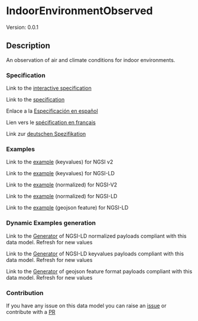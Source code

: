 # IndoorEnvironmentObserved
Version: 0.0.1

## Description 

An observation of air and climate conditions for indoor environments.
### Specification

Link to the [interactive specification](https://swagger.lab.fiware.org/?url=https://smart-data-models.github.io/dataModel.Environment/IndoorEnvironmentObserved/swagger.yaml)

Link to the [specification](https://github.com/smart-data-models/dataModel.Environment/blob/master/IndoorEnvironmentObserved/doc/spec.md)

Enlace a la [Especificación en español](https://github.com/smart-data-models/dataModel.Environment/blob/master/IndoorEnvironmentObserved/doc/spec_ES.md)

Lien vers le [spécification en français](https://github.com/smart-data-models/dataModel.Environment/blob/master/IndoorEnvironmentObserved/doc/spec_FR.md)

Link zur [deutschen Spezifikation](https://github.com/smart-data-models/dataModel.Environment/blob/master/IndoorEnvironmentObserved/doc/spec_DE.md)
### Examples

Link to the [example](https://smart-data-models.github.io/dataModel.Environment/IndoorEnvironmentObserved/examples/example.json) (keyvalues) for NGSI v2

Link to the [example](https://smart-data-models.github.io/dataModel.Environment/IndoorEnvironmentObserved/examples/example.jsonld) (keyvalues) for NGSI-LD

Link to the [example](https://smart-data-models.github.io/dataModel.Environment/IndoorEnvironmentObserved/examples/example-normalized.json) (normalized) for NGSI-V2

Link to the [example](https://smart-data-models.github.io/dataModel.Environment/IndoorEnvironmentObserved/examples/example-normalized.jsonld) (normalized) for NGSI-LD

Link to the [example](https://smart-data-models.github.io/dataModel.Environment/IndoorEnvironmentObserved/examples/example-geojsonfeature.json) (geojson feature) for NGSI-LD
### Dynamic Examples generation

Link to the [Generator](https://smartdatamodels.org/extra/ngsi-ld_generator.php?schemaUrl=https://raw.githubusercontent.com/smart-data-models/dataModel.Environment/master/IndoorEnvironmentObserved/schema.json&email=info@smartdatamodels.org) of NGSI-LD normalized payloads compliant with this data model. Refresh for new values

Link to the [Generator](https://smartdatamodels.org/extra/ngsi-ld_generator_keyvalues.php?schemaUrl=https://raw.githubusercontent.com/smart-data-models/dataModel.Environment/master/IndoorEnvironmentObserved/schema.json&email=info@smartdatamodels.org) of NGSI-LD keyvalues payloads compliant with this data model. Refresh for new values

Link to the [Generator](https://smartdatamodels.org/extra/geojson_features_generator.php?schemaUrl=https://raw.githubusercontent.com/smart-data-models/dataModel.Environment/master/IndoorEnvironmentObserved/schema.json&email=info@smartdatamodels.org) of geojson feature format payloads compliant with this data model. Refresh for new values
### Contribution

 If you have any issue on this data model you can raise an [issue](https://github.com/smart-data-models/dataModel.Environment/issues)  or contribute with a [PR](https://github.com/smart-data-models/dataModel.Environment/pulls)